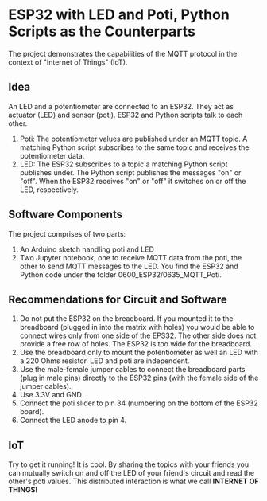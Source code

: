 # ESP32 with LED and Poti, Python Scripts as the Counterparts #

The project demonstrates the capabilities of the MQTT protocol in the context of  "Internet of Things" (IoT).

## Idea ##

An LED and a potentiometer are connected to an ESP32. They act as actuator (LED) and sensor (poti). ESP32 and Python scripts talk to each other.


1. Poti: The potentiometer values are published under an MQTT topic. A matching Python script subscribes to the same topic and receives the potentiometer data.
1. LED: The ESP32 subscribes to a topic a matching Python script publishes under. The Python script publishes the messages "on" or "off".
When the ESP32 receives "on" or "off" it switches on or off the LED, respectively.

## Software Components ##
The project comprises of two parts: 
1. An Arduino  sketch handling poti and LED
1. Two Jupyter notebook, one to receive MQTT data from the poti, the other to send MQTT messages to the LED.
You find the ESP32 and Python code under the folder 0600_ESP32/0635_MQTT_Poti.

## Recommendations for Circuit and Software ##

1. Do not put the ESP32 on the breadboard. If you mounted it to the breadboard (plugged in into the matrix with holes) you would be able to connect wires only from one side of the EPS32. The other side does not provide a free row of holes.  The ESP32 is too wide for the breadboard.
1. Use the breadboard only to mount the potentiometer as well an LED with a 220 Ohms resistor. LED and poti are independent. 
1. Use the male-female jumper cables to connect the breadboard parts (plug in male pins) directly to the ESP32 pins (with the female side of the jumper cables).
1. Use 3.3V and GND
1. Connect the poti slider to pin 34 (numbering on the bottom of the ESP32 board).
1. Connect the LED anode to pin 4.

## IoT ##

Try to get it running!
It is cool. By sharing the topics with your friends you can mutually switch on and off the LED of your friend's circuit and read the other's poti values. This distributed interaction is what we call **INTERNET OF THINGS!**

